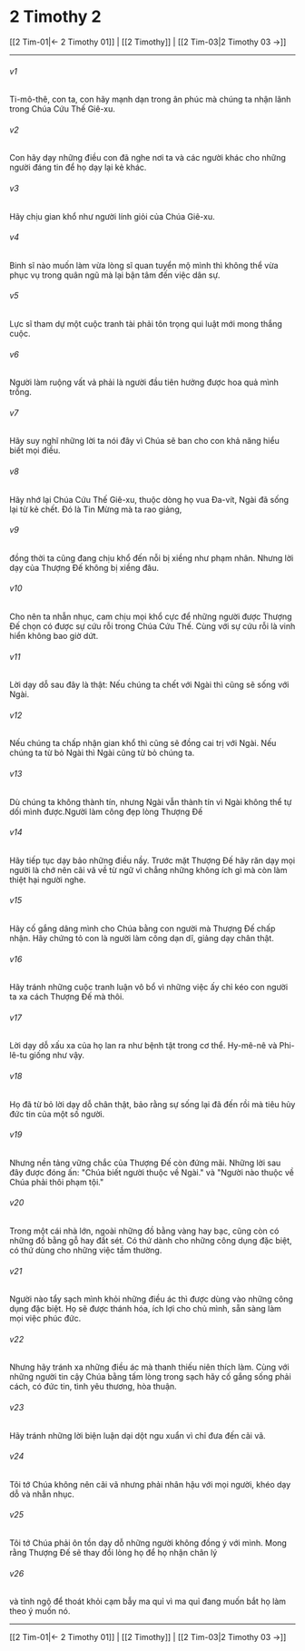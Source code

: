 # 2 Timothy 2

[[2 Tim-01|← 2 Timothy 01]] | [[2 Timothy]] | [[2 Tim-03|2 Timothy 03 →]]
***



###### v1 
Ti-mô-thê, con ta, con hãy mạnh dạn trong ân phúc mà chúng ta nhận lãnh trong Chúa Cứu Thế Giê-xu. 

###### v2 
Con hãy dạy những điều con đã nghe nơi ta và các người khác cho những người đáng tin để họ dạy lại kẻ khác. 

###### v3 
Hãy chịu gian khổ như người lính giỏi của Chúa Giê-xu. 

###### v4 
Binh sĩ nào muốn làm vừa lòng sĩ quan tuyển mộ mình thì không thể vừa phục vụ trong quân ngũ mà lại bận tâm đến việc dân sự. 

###### v5 
Lực sĩ tham dự một cuộc tranh tài phải tôn trọng qui luật mới mong thắng cuộc. 

###### v6 
Người làm ruộng vất vả phải là người đầu tiên hưởng được hoa quả mình trồng. 

###### v7 
Hãy suy nghĩ những lời ta nói đây vì Chúa sẽ ban cho con khả năng hiểu biết mọi điều. 

###### v8 
Hãy nhớ lại Chúa Cứu Thế Giê-xu, thuộc dòng họ vua Đa-vít, Ngài đã sống lại từ kẻ chết. Đó là Tin Mừng mà ta rao giảng, 

###### v9 
đồng thời ta cũng đang chịu khổ đến nỗi bị xiềng như phạm nhân. Nhưng lời dạy của Thượng Đế không bị xiềng đâu. 

###### v10 
Cho nên ta nhẫn nhục, cam chịu mọi khổ cực để những người được Thượng Đế chọn có được sự cứu rỗi trong Chúa Cứu Thế. Cùng với sự cứu rỗi là vinh hiển không bao giờ dứt. 

###### v11 
Lời dạy dỗ sau đây là thật: Nếu chúng ta chết với Ngài thì cũng sẽ sống với Ngài. 

###### v12 
Nếu chúng ta chấp nhận gian khổ thì cũng sẽ đồng cai trị với Ngài. Nếu chúng ta từ bỏ Ngài thì Ngài cũng từ bỏ chúng ta. 

###### v13 
Dù chúng ta không thành tín, nhưng Ngài vẫn thành tín vì Ngài không thể tự dối mình được.Người làm công đẹp lòng Thượng Đế 

###### v14 
Hãy tiếp tục dạy bảo những điều nầy. Trước mặt Thượng Đế hãy răn dạy mọi người là chớ nên cãi vã về từ ngữ vì chẳng những không ích gì mà còn làm thiệt hại người nghe. 

###### v15 
Hãy cố gắng dâng mình cho Chúa bằng con người mà Thượng Đế chấp nhận. Hãy chứng tỏ con là người làm công dạn dĩ, giảng dạy chân thật. 

###### v16 
Hãy tránh những cuộc tranh luận vô bổ vì những việc ấy chỉ kéo con người ta xa cách Thượng Đế mà thôi. 

###### v17 
Lời dạy dỗ xấu xa của họ lan ra như bệnh tật trong cơ thể. Hy-mê-nê và Phi-lê-tu giống như vậy. 

###### v18 
Họ đã từ bỏ lời dạy dỗ chân thật, bảo rằng sự sống lại đã đến rồi mà tiêu hủy đức tin của một số người. 

###### v19 
Nhưng nền tảng vững chắc của Thượng Đế còn đứng mãi. Những lời sau đây được đóng ấn: "Chúa biết người thuộc về Ngài." và "Người nào thuộc về Chúa phải thôi phạm tội." 

###### v20 
Trong một cái nhà lớn, ngoài những đồ bằng vàng hay bạc, cũng còn có những đồ bằng gỗ hay đất sét. Có thứ dành cho những công dụng đặc biệt, có thứ dùng cho những việc tầm thường. 

###### v21 
Người nào tẩy sạch mình khỏi những điều ác thì được dùng vào những công dụng đặc biệt. Họ sẽ được thánh hóa, ích lợi cho chủ mình, sẵn sàng làm mọi việc phúc đức. 

###### v22 
Nhưng hãy tránh xa những điều ác mà thanh thiếu niên thích làm. Cùng với những người tin cậy Chúa bằng tấm lòng trong sạch hãy cố gắng sống phải cách, có đức tin, tình yêu thương, hòa thuận. 

###### v23 
Hãy tránh những lời biện luận dại dột ngu xuẩn vì chỉ đưa đến cãi vã. 

###### v24 
Tôi tớ Chúa không nên cãi vã nhưng phải nhân hậu với mọi người, khéo dạy dỗ và nhẫn nhục. 

###### v25 
Tôi tớ Chúa phải ôn tồn dạy dỗ những người không đồng ý với mình. Mong rằng Thượng Đế sẽ thay đổi lòng họ để họ nhận chân lý 

###### v26 
và tỉnh ngộ để thoát khỏi cạm bẫy ma quỉ vì ma quỉ đang muốn bắt họ làm theo ý muốn nó.

***
[[2 Tim-01|← 2 Timothy 01]] | [[2 Timothy]] | [[2 Tim-03|2 Timothy 03 →]]
